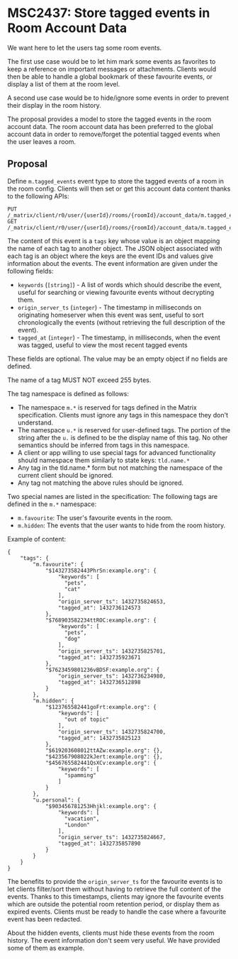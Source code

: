 # MSC2437: Store tagged events in Room Account Data

We want here to let the users tag some room events. 

The first use case would be to let him mark some events as favorites to keep a
reference on important messages or attachments. Clients would then be able to
handle a global bookmark of these favourite events, or display a list of them
at the room level.

A second use case would be to hide/ignore some events in order to prevent their
display in the room history.

The proposal provides a model to store the tagged events in the room account
data. The room account data has been preferred to the global account data in
order to remove/forget the potential tagged events when the user leaves a room.

## Proposal

Define `m.tagged_events` event type to store the tagged events of a room in
the room config. Clients will then set or get this account data content thanks
to the following APIs:

```
PUT /_matrix/client/r0/user/{userId}/rooms/{roomId}/account_data/m.tagged_events
GET /_matrix/client/r0/user/{userId}/rooms/{roomId}/account_data/m.tagged_events
```

The content of this event is a `tags` key whose value is an object mapping the
name of each tag to another object.
The JSON object associated with each tag is an object where the keys are the
event IDs and values give information about the events.
The event information are given under the following fields:

* `keywords` (`[string]`) - A list of words which should describe the event,
 useful for searching or viewing favourite events without decrypting them.
* `origin_server_ts` (`integer`) - The timestamp in milliseconds on originating
 homeserver when this event was sent, useful to sort chronologically the events
 (without retrieving the full description of the event).
* `tagged_at` (`integer`) - The timestamp, in milliseconds, when the event was
 tagged, useful to view the most recent tagged events

These fields are optional. The value may be an empty object if no fields are
defined.

The name of a tag MUST NOT exceed 255 bytes.

The tag namespace is defined as follows:

  * The namespace `m.*` is reserved for tags defined in the Matrix specification.
   Clients must ignore any tags in this namespace they don't understand.
  * The namespace `u.*` is reserved for user-defined tags. The portion of the
   string after the `u.` is defined to be the display name of this tag. No other
   semantics should be inferred from tags in this namespace.
  * A client or app willing to use special tags for advanced functionality
   should namespace them similarly to state keys: `tld.name.*`
  * Any tag in the tld.name.* form but not matching the namespace of the current
   client should be ignored.
  * Any tag not matching the above rules should be ignored.
  
Two special names are listed in the specification: The following tags are
defined in the `m.*` namespace:

  * `m.favourite`: The user's favourite events in the room.
  * `m.hidden`: The events that the user wants to hide from the room history.

Example of content:

```
{
    "tags": {
        "m.favourite": {
            "$143273582443PhrSn:example.org": {
                "keywords": [
                  "pets",
                  "cat"
                ],
                "origin_server_ts": 1432735824653,
                "tagged_at": 1432736124573
            },
            "$768903582234ttROC:example.org": {
                "keywords": [
                  "pets",
                  "dog"
                ],
                "origin_server_ts": 1432735825701,
                "tagged_at": 1432735923671
            },
            "$7623459801236vBDSF:example.org": {
                "origin_server_ts": 1432736234980,
                "tagged_at": 1432736512898
            }
        },
        "m.hidden": {
            "$123765582441goFrt:example.org": {
                "keywords": [
                  "out of topic"
                ],
                "origin_server_ts": 1432735824700,
                "tagged_at": 1432735825123
            },
            "$619203608012ttAZw:example.org": {},
            "$423567908022kJert:example.org": {},
            "$456765582441QsXCv:example.org": {
                "keywords": [
                  "spamming"
                ]
            }
        },
		"u.personal": {
            "$903456781253Hhjkl:example.org": {
                "keywords": [
                  "vacation",
                  "London"
                ],
                "origin_server_ts": 1432735824667,
                "tagged_at": 1432735857890
            }
        }
    }
}
```

The benefits to provide the `origin_server_ts` for the favourite events is to
let clients filter/sort them without having to retrieve the full content of
the events. Thanks to this timestamps, clients may ignore the favourite events
which are outside the potential room retention period, or display them as
expired events.
Clients must be ready to handle the case where a favourite event has been
redacted.

About the hidden events, clients must hide these events from the room history.
The event information don't seem very useful. We have provided some of them as
example.
